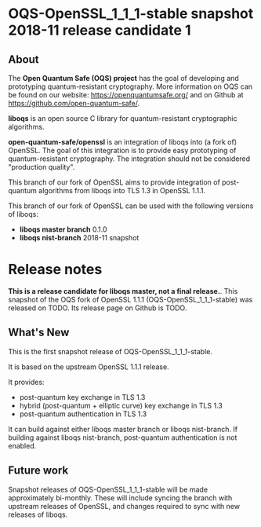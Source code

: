 OQS-OpenSSL_1\_1\_1-stable snapshot 2018-11 release candidate 1
===============================================================

About
-----

The **Open Quantum Safe (OQS) project** has the goal of developing and prototyping quantum-resistant cryptography.  More information on OQS can be found on our website: https://openquantumsafe.org/ and on Github at https://github.com/open-quantum-safe/.  

**liboqs** is an open source C library for quantum-resistant cryptographic algorithms.  

**open-quantum-safe/openssl** is an integration of liboqs into (a fork of) OpenSSL.  The goal of this integration is to provide easy prototyping of quantum-resistant cryptography.  The integration should not be considered "production quality".

This branch of our fork of OpenSSL aims to provide integration of post-quantum algorithms from liboqs into TLS 1.3 in OpenSSL 1.1.1.

This branch of our fork of OpenSSL can be used with the following versions of liboqs:

- **liboqs master branch** 0.1.0
- **liboqs nist-branch** 2018-11 snapshot

Release notes
=============

**This is a release candidate for liboqs master, not a final release.**. 
This snapshot of the OQS fork of OpenSSL 1.1.1 (OQS-OpenSSL_1\_1\_1-stable) was released on TODO.  Its release page on Github is TODO.

What's New
----------

This is the first snapshot release of OQS-OpenSSL_1\_1\_1-stable.

It is based on the upstream OpenSSL 1.1.1 release.

It provides:

- post-quantum key exchange in TLS 1.3
- hybrid (post-quantum + elliptic curve) key exchange in TLS 1.3
- post-quantum authentication in TLS 1.3

It can build against either liboqs master branch or liboqs nist-branch.  If building against liboqs nist-branch, post-quantum authentication is not enabled.  

Future work
-----------

Snapshot releases of OQS-OpenSSL_1\_1\_1-stable will be made approximately bi-monthly.  These will include syncing the branch with upstream releases of OpenSSL, and changes required to sync with new releases of liboqs.
